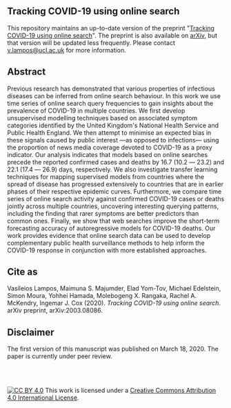 ## Tracking COVID-19 using online search

This repository maintains an up-to-date version of the preprint "[Tracking COVID-19 using online search](covid-19-online-search.pdf)". The preprint is also available on [arXiv](https://arxiv.org/abs/2003.08086), but that version will be updated less frequently. Please contact v.lampos@ucl.ac.uk for more information.


## Abstract
Previous research has demonstrated that various properties of infectious diseases can be inferred from online search behaviour. In this work we use time series of online search query frequencies to gain insights about the prevalence of COVID-19 in multiple countries. We first develop unsupervised modelling techniques based on associated symptom categories identified by the United Kingdom's National Health Service and Public Health England. We then attempt to minimise an expected bias in these signals caused by public interest ―as opposed to infections― using the proportion of news media coverage devoted to COVID-19 as a proxy indicator. Our analysis indicates that models based on online searches precede the reported confirmed cases and deaths by 16.7 (10.2 ― 23.2) and 22.1 (17.4 ― 26.9) days, respectively. We also investigate transfer learning techniques for mapping supervised models from countries where the spread of disease has progressed extensively to countries that are in earlier phases of their respective epidemic curves. Furthermore, we compare time series of online search activity against confirmed COVID-19 cases or deaths jointly across multiple countries, uncovering interesting querying patterns, including the finding that rarer symptoms are better predictors than common ones. Finally, we show that web searches improve the short-term forecasting accuracy of autoregressive models for COVID-19 deaths. Our work provides evidence that online search data can be used to develop complementary public health surveillance methods to help inform the COVID-19 response in conjunction with more established approaches.


## Cite as
Vasileios Lampos, Maimuna S. Majumder, Elad Yom-Tov, Michael Edelstein, Simon Moura, Yohhei Hamada, Molebogeng X. Rangaka, Rachel A. McKendry, Ingemar J. Cox (2020). <em>Tracking COVID-19 using online search</em>. arXiv preprint, arXiv:2003.08086.


## Disclaimer
The first version of this manuscript was published on March 18, 2020. The paper is currently under peer review.

<br />
<br />

[![CC BY 4.0][cc-by-image]][cc-by] This work is licensed under a [Creative Commons Attribution 4.0 International License][cc-by].

[cc-by]: http://creativecommons.org/licenses/by/4.0/
[cc-by-image]: https://i.creativecommons.org/l/by/4.0/88x31.png
[cc-by-shield]: https://img.shields.io/badge/License-CC%20BY%204.0-lightgrey.svg
